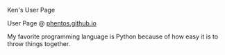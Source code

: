 Ken's User Page

User Page @ [phentos.github.io](https://phentos.github.io/)

My favorite programming language is Python because of how easy it is to throw things together.